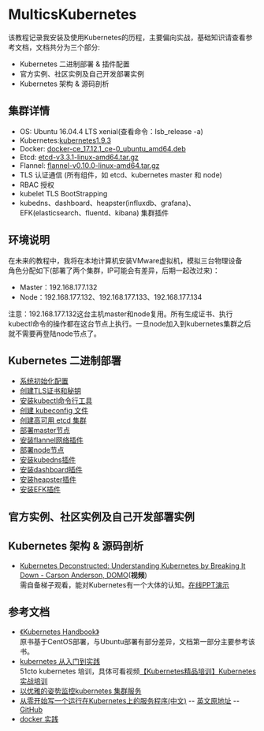 # MulticsKubernetes

该教程记录我安装及使用Kubernetes的历程，主要偏向实战，基础知识请查看参考文档，文档共分为三个部分:  
* Kubernetes 二进制部署 & 插件配置
* 官方实例、社区实例及自己开发部署实例
* Kubernetes 架构 & 源码剖析

## 集群详情
* OS: Ubuntu 16.04.4 LTS xenial(查看命令：lsb_release  -a)
* Kubernetes:[kubernetes1.9.3](https://github.com/kubernetes/kubernetes/blob/master/CHANGELOG-1.9.md#server-binaries-1)
* Docker: [docker-ce_17.12.1_ce-0_ubuntu_amd64.deb](https://download.docker.com/linux/ubuntu/dists/xenial/pool/stable/amd64/)
* Etcd: [etcd-v3.3.1-linux-amd64.tar.gz](https://github.com/coreos/etcd/releases/)
* Flannel: [flannel-v0.10.0-linux-amd64.tar.gz](https://github.com/coreos/flannel/releases)
* TLS 认证通信 (所有组件，如 etcd、kubernetes master 和 node)
* RBAC 授权
* kubelet TLS BootStrapping
* kubedns、dashboard、heapster(influxdb、grafana)、EFK(elasticsearch、fluentd、kibana) 集群插件


## 环境说明
在未来的教程中，我将在本地计算机安装VMware虚拟机，模拟三台物理设备  
角色分配如下(部署了两个集群，IP可能会有差异，后期一起改过来)：
* Master：192.168.177.132
* Node：192.168.177.132、192.168.177.133、192.168.177.134  

注意：192.168.177.132这台主机master和node复用。所有生成证书、执行kubectl命令的操作都在这台节点上执行。一旦node加入到kubernetes集群之后就不需要再登陆node节点了。


## Kubernetes 二进制部署
* [系统初始化配置](https://github.com/MulticsYin/MulticsKubernetes/blob/master/artcle/001-init-setup-ubuntu.md#%E7%B3%BB%E7%BB%9F%E5%88%9D%E5%A7%8B%E5%8C%96%E9%85%8D%E7%BD%AE)
* [创建TLS证书和秘钥](https://github.com/MulticsYin/MulticsKubernetes/blob/master/artcle/002-create-tls-and-secret-key.md#%E5%88%9B%E5%BB%BAtls%E8%AF%81%E4%B9%A6%E5%92%8C%E7%A7%98%E9%92%A5)
* [安装kubectl命令行工具](https://github.com/MulticsYin/MulticsKubernetes/blob/master/artcle/003-kubectl-installation.md#%E5%AE%89%E8%A3%85kubectl%E5%91%BD%E4%BB%A4%E8%A1%8C%E5%B7%A5%E5%85%B7)
* [创建 kubeconfig 文件](https://github.com/MulticsYin/MulticsKubernetes/blob/master/artcle/004-create-kubeconfig.md#%E5%88%9B%E5%BB%BA-kubeconfig-%E6%96%87%E4%BB%B6)
* [创建高可用 etcd 集群](https://github.com/MulticsYin/MulticsKubernetes/blob/master/artcle/005-etcd-cluster-installation.md#%E5%88%9B%E5%BB%BA%E9%AB%98%E5%8F%AF%E7%94%A8-etcd-%E9%9B%86%E7%BE%A4)
* [部署master节点](https://github.com/MulticsYin/MulticsKubernetes/blob/master/artcle/006-master-installation.md#%E9%83%A8%E7%BD%B2master%E8%8A%82%E7%82%B9)
* [安装flannel网络插件](https://github.com/MulticsYin/MulticsKubernetes/blob/master/artcle/007-flannel-installation.md#%E5%AE%89%E8%A3%85flannel%E7%BD%91%E7%BB%9C%E6%8F%92%E4%BB%B6)
* [部署node节点](https://github.com/MulticsYin/MulticsKubernetes/blob/master/artcle/008-node-installation.md#%E9%83%A8%E7%BD%B2node%E8%8A%82%E7%82%B9)
* [安装kubedns插件](https://github.com/MulticsYin/MulticsKubernetes/blob/master/artcle/009-kubedns-addon-installation.md#%E5%AE%89%E8%A3%85kubedns%E6%8F%92%E4%BB%B6)
* [安装dashboard插件](https://github.com/MulticsYin/MulticsKubernetes/blob/master/artcle/010-dashboard-addon-installation.md#%E5%AE%89%E8%A3%85dashboard%E6%8F%92%E4%BB%B6)
* [安装heapster插件](https://github.com/MulticsYin/MulticsKubernetes/blob/master/artcle/011-heapster-addon-installation.md#%E5%AE%89%E8%A3%85heapster%E6%8F%92%E4%BB%B6)
* [安装EFK插件](https://github.com/MulticsYin/MulticsKubernetes/blob/master/artcle/012-efk-addon-installation.md#%E5%AE%89%E8%A3%85efk%E6%8F%92%E4%BB%B6)

## 官方实例、社区实例及自己开发部署实例

## Kubernetes 架构 & 源码剖析
* [Kubernetes Deconstructed: Understanding Kubernetes by Breaking It Down - Carson Anderson, DOMO](https://vimeo.com/245778144/4d1d597c5e)(**视频**)  
需自备梯子观看，能对Kubernetes有一个大体的认知。[在线PPT演示](http://kube-decon.carson-anderson.com/Layers/0-Intro.sozi.html)

## 参考文档
* [《Kubernetes Handbook》](https://jimmysong.io/kubernetes-handbook/)  
原书基于CentOS部署，与Ubuntu部署有部分差异，文档第一部分主要参考该书。
* [kubernetes 从入门到实践](https://www.kancloud.cn/huyipow/kubernetes/531982)  
51cto kubernetes 培训，具体可看视频[【Kubernetes精品培训】Kubernetes实战培训](http://edu.51cto.com/course/11386.html)
* [以优雅的姿势监控kubernetes 集群服务](https://www.kancloud.cn/huyipow/prometheus/527093)
* [从零开始写一个运行在Kubernetes上的服务程序(中文)](https://mp.weixin.qq.com/s?__biz=MzA5OTAyNzQ2OA==&mid=2649696211&idx=1&sn=4357517ee2f85109d1ba5850dbc2566d&chksm=889318b0bfe491a6be37fc14d21b17b84bc2ea66abc20ef895e2529f5b74e7bec5260ff64422&mpshare=1&scene=1&srcid=1222tsbWehxtACFF3vdXe43p&pass_ticket=Ve1GjgUuO3ZbG6Q%2FlsmHJjFSBovqz9HQDqm9H0EuXcr12yI7f7h0eN%2B%2Fj90iafRi#rd) -- [英文原地址](https://blog.gopheracademy.com/advent-2017/kubernetes-ready-service/) -- [GitHub](https://github.com/rumyantseva/advent-2017/tree/all-steps)
* [docker 实践](https://www.kancloud.cn/huyipow/docker/502959)
